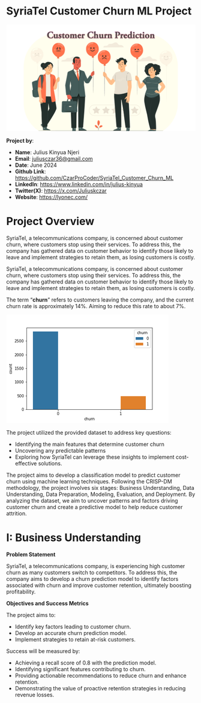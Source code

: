 # SyriaTel Customer Churn ML Project

![customer_churn_prediction](images/customer_churn_prediction.png)


**Project by**:

- **Name**:  Julius Kinyua Njeri
- **Email**: juliusczar36@gmail.com
- **Date**: June 2024
- **Github Link**: https://github.com/CzarProCoder/SyriaTel_Customer_Churn_ML
- **LinkedIn**: https://www.linkedin.com/in/julius-kinyua
- **Twitter(X)**: https://x.com/Juliuskczar
- **Website**: https://lyonec.com/


# Project Overview

SyriaTel, a telecommunications company, is concerned about customer churn, where customers stop using their services. To address this, the company has gathered data on customer behavior to identify those likely to leave and implement strategies to retain them, as losing customers is costly.

SyriaTel, a telecommunications company, is concerned about customer churn, where customers stop using their services. To address this, the company has gathered data on customer behavior to identify those likely to leave and implement strategies to retain them, as losing customers is costly.

The term “**churn**” refers to customers leaving the company, and the current churn rate is approximately 14%. Aiming to reduce this rate to about 7%.

![churn](images/churn.png)


The project utilized the provided dataset to address key questions:

- Identifying the main features that determine customer churn
- Uncovering any predictable patterns
- Exploring how SyriaTel can leverage these insights to implement cost-effective solutions.

The project aims to develop a classification model to predict customer churn using machine learning techniques. Following the CRISP-DM methodology, the project involves six stages: Business Understanding, Data Understanding, Data Preparation, Modeling, Evaluation, and Deployment. By analyzing the dataset, we aim to uncover patterns and factors driving customer churn and create a predictive model to help reduce customer attrition.

# I: Business Understanding

**Problem Statement**

SyriaTel, a telecommunications company, is experiencing high customer churn as many customers switch to competitors. To address this, the company aims to develop a churn prediction model to identify factors associated with churn and improve customer retention, ultimately boosting profitability.

**Objectives and Success Metrics**

The project aims to:

- Identify key factors leading to customer churn.
- Develop an accurate churn prediction model.
- Implement strategies to retain at-risk customers.

Success will be measured by:

- Achieving a recall score of 0.8 with the prediction model.
- Identifying significant features contributing to churn.
- Providing actionable recommendations to reduce churn and enhance retention.
- Demonstrating the value of proactive retention strategies in reducing revenue losses.

